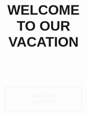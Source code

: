 <!DOCTYPE html>
<html lang="en">

<head>
  <meta charset="UTF-8">
  <meta name="viewport" content="width=device-width, initial-scale=1.0">
  <title>Halaman Beranda</title>
  <style>
    body {
      background-image: url('Pemandangan-Laut-Raja-Ampat-Yang-Indah.jpg');
      background-size: cover;
      background-position: center;
      font-family: 'kristen itc', sans-serif;
      margin: 0;
      padding: 0;
      overflow: hidden;
    }

    header {
      text-align: center;
      color: whitesmoke;
      text-shadow: -2px -2px 0 #333333, 2px -2px 0 #333333, -2px 2px 0 #333333, 2px 2px 0 #333333;
    }

    #main-content {
      position: relative;
      overflow: hidden;
      height: 100vh;
    }

    #moving-text {
      position: absolute;
      top: 50%;
      left: 50%;
      transform: translate(-60%, -60%);
      font-size: 30px;
      animation: moveText 1s linear infinite;
    }

    /* Style dasar untuk tombol */
    .my-button {
      display: block;
      padding: 20px 40px;
      font-size: 16px;
      text-align: center;
      text-decoration: none;
      cursor: pointer;
      border: 2px solid #f0f0f0;
      color: #f0f0f0;
      border-radius: 5px;
      transition: background-color 0.10s;
    }

    /* Hover effect */
    .my-button:hover {
      background-color: #3498db;
      color: #fff;
    }

    @keyframes moveText {
      0% {
        transform: translate(-50%, -50%);
      }

      25% {
        transform: translate(-50%, -40%);
      }

      50% {
        transform: translate(-50%, -50%);
      }

      75% {
        transform: translate(-50%, -60%);
      }

      100% {
        transform: translate(-50%, -50%);
      }
    }

    #description {
      text-align: center;
      padding: 40px;
      background-color: #ecf0f1;
    }
  </style>
</head>

<body>

  <div id="main-content">
    <div id="moving-text">
      <nav>
        <header>
          <h1>WELCOME TO OUR VACATION</h1>
        </header>
        <a href="file:///D:/Mata Kuliah/Semester 3/Praktikum Pemrograman Web Client/program prak PWC/presentasiPWC.html" href="#" class="my-button">THIS IS OUR VACATION</a>
      </nav>
    </div>
  </div>

  <script>
    document.addEventListener('mousemove', function (e) {
      const x = e.clientX / window.innerWidth - 0.5;
      const y = e.clientY / window.innerHeight - 0.5;
      document.body.style.transform = 'translate(' + -x * 50 + 'px, ' + -y * 50 + 'px)';
    });
  </script>

</body>

</html>
